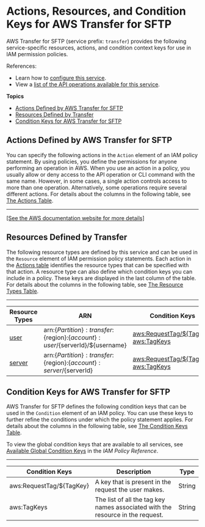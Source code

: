 # Actions, Resources, and Condition Keys for AWS Transfer for SFTP<a name="list_awstransferforsftp"></a>

AWS Transfer for SFTP \(service prefix: `transfer`\) provides the following service\-specific resources, actions, and condition context keys for use in IAM permission policies\.

References:
+ Learn how to [configure this service](https://docs.aws.amazon.com/transfer/latest/userguide/)\.
+ View a [list of the API operations available for this service](https://docs.aws.amazon.com/transfer/latest/userguide/)\.

**Topics**
+ [Actions Defined by AWS Transfer for SFTP](#awstransferforsftp-actions-as-permissions)
+ [Resources Defined by Transfer](#awstransferforsftp-resources-for-iam-policies)
+ [Condition Keys for AWS Transfer for SFTP](#awstransferforsftp-policy-keys)

## Actions Defined by AWS Transfer for SFTP<a name="awstransferforsftp-actions-as-permissions"></a>

You can specify the following actions in the `Action` element of an IAM policy statement\. By using policies, you define the permissions for anyone performing an operation in AWS\. When you use an action in a policy, you usually allow or deny access to the API operation or CLI command with the same name\. However, in some cases, a single action controls access to more than one operation\. Alternatively, some operations require several different actions\. For details about the columns in the following table, see [The Actions Table](reference_policies_actions-resources-contextkeys.md#actions_table)\.


****  
[\[See the AWS documentation website for more details\]](http://docs.aws.amazon.com/IAM/latest/UserGuide/list_awstransferforsftp.html)

## Resources Defined by Transfer<a name="awstransferforsftp-resources-for-iam-policies"></a>

The following resource types are defined by this service and can be used in the `Resource` element of IAM permission policy statements\. Each action in the [Actions table](#awstransferforsftp-actions-as-permissions) identifies the resource types that can be specified with that action\. A resource type can also define which condition keys you can include in a policy\. These keys are displayed in the last column of the table\. For details about the columns in the following table, see [The Resource Types Table](reference_policies_actions-resources-contextkeys.md#resources_table)\.


****  

| Resource Types | ARN | Condition Keys | 
| --- | --- | --- | 
|   [ user ](https://docs.aws.amazon.com/transfer/latest/userguide/users.html)  |  arn:$\{Partition\}:transfer:$\{region\}:$\{account\}:user/$\{serverId\}/$\{username\}  |   [ aws:RequestTag/$\{TagKey\} ](#awstransferforsftp-aws_RequestTag___TagKey_)   [ aws:TagKeys ](#awstransferforsftp-aws_TagKeys)   | 
|   [ server ](https://docs.aws.amazon.com/transfer/latest/userguide/configuring-servers.html)  |  arn:$\{Partition\}:transfer:$\{region\}:$\{account\}:server/$\{serverId\}  |   [ aws:RequestTag/$\{TagKey\} ](#awstransferforsftp-aws_RequestTag___TagKey_)   [ aws:TagKeys ](#awstransferforsftp-aws_TagKeys)   | 

## Condition Keys for AWS Transfer for SFTP<a name="awstransferforsftp-policy-keys"></a>

AWS Transfer for SFTP defines the following condition keys that can be used in the `Condition` element of an IAM policy\. You can use these keys to further refine the conditions under which the policy statement applies\. For details about the columns in the following table, see [The Condition Keys Table](reference_policies_actions-resources-contextkeys.md#context_keys_table)\.

To view the global condition keys that are available to all services, see [Available Global Condition Keys](reference_policies_condition-keys.html#AvailableKeys) in the *IAM Policy Reference*\.


****  

| Condition Keys | Description | Type | 
| --- | --- | --- | 
|   aws:RequestTag/$\{TagKey\}  | A key that is present in the request the user makes\. | String | 
|   aws:TagKeys  | The list of all the tag key names associated with the resource in the request\. | String | 